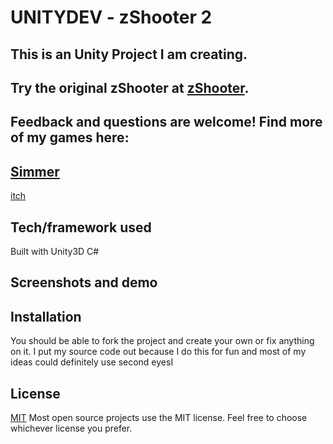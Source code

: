 # UNITYDEV - zShooter 2

This is an Unity Project I am creating.
---
Try the original zShooter at [zShooter](https://simmer.io/@amgameDev86/z-shooter-dev-build).
---
Feedback and questions are welcome!
Find more of my games here:
---
[Simmer](https://simmer.io/profile)
---
[itch](https://slugga.itch.io/)

## Tech/framework used
Built with Unity3D
C#

## Screenshots and demo


## Installation
You should be able to fork the project and create your own or fix anything on it. I put my source code out because I do this for fun
and most of my ideas could definitely use second eyesI


## License
[MIT](https://choosealicense.com/licenses/mit/)
Most open source projects use the MIT license. Feel free to choose whichever license you prefer.
